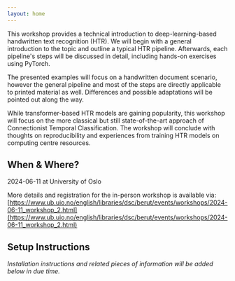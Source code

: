```yaml
---
layout: home
---
```

This workshop provides a technical introduction to deep-learning-based handwritten text recognition (HTR). We will begin with a general introduction to the topic and outline a typical HTR pipeline. Afterwards, each pipeline's steps will be discussed in detail, including hands-on exercises using PyTorch.

The presented examples will focus on a handwritten document scenario, however the general pipeline and most of the steps are directly applicable to printed material as well. Differences and possible adaptations will be pointed out along the way.

While transformer-based HTR models are gaining popularity, this workshop will focus on the more classical but still state-of-the-art approach of Connectionist Temporal Classification. The workshop will conclude with thoughts on reproducibility and experiences from training HTR models on computing centre resources.
## When & Where? 

2024-06-11 at University of Oslo

More details and registration for the in-person workshop is available via: [https://www.ub.uio.no/english/libraries/dsc/berut/events/workshops/2024-06-11_workshop_2.html](https://www.ub.uio.no/english/libraries/dsc/berut/events/workshops/2024-06-11_workshop_2.html)



## Setup Instructions
_Installation instructions and related pieces of information will be added below in due time._
